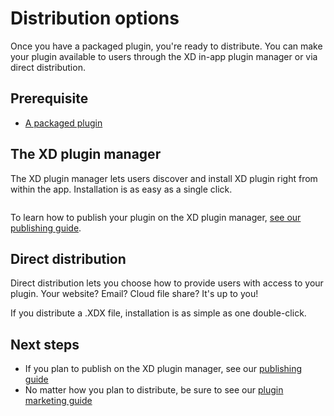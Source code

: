 # Distribution options

Once you have a packaged plugin, you're ready to distribute. You can make your plugin available to users through the XD in-app plugin manager or via direct distribution.

## Prerequisite

- [A packaged plugin](/guides/how-to-package-a-plugin/README.md)

## The XD plugin manager

The XD plugin manager lets users discover and install XD plugin right from within the app. Installation is as easy as a single click.

![]()

To learn how to publish your plugin on the XD plugin manager, [see our publishing guide](./publishing).


## Direct distribution

Direct distribution lets you choose how to provide users with access to your plugin. Your website? Email? Cloud file share? It's up to you! 

If you distribute a .XDX file, installation is as simple as one double-click.


## Next steps

- If you plan to publish on the XD plugin manager, see our [publishing guide](./publishing)
- No matter how you plan to distribute, be sure to see our [plugin marketing guide](./marketing)